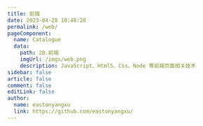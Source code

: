 ```yaml
---
title: 前端
date: 2023-04-28 10:48:28
permalink: /web/
pageComponent:
  name: Catalogue
  data:
    path: 20.前端
    imgUrl: /imgs/web.png
    description: JavaScript、Html5、Css、Node 等前端页面相关技术
sidebar: false
article: false
comment: false
editLink: false
author:
  name: eastonyangxu
  link: https://github.com/eastonyangxu/
---
```

